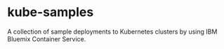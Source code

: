 # kube-samples
A collection of sample deployments to Kubernetes clusters by using IBM Bluemix Container Service.

